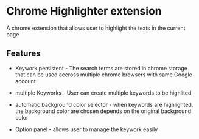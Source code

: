 # Chrome Highlighter extension

A chrome extension that allows user to highlight the texts in the current page

## Features

* Keywork persistent - The search terms are stored in chrome storage that can be used accross multiple chrome browsers with same Google account
    
* multiple Keyworks - User can create multiple keywords to be highlited
* automatic background color selector - when keywords are highlighted, the background color are chosen depends on the original background color
* Option panel - allows user to manage the keywork easily 